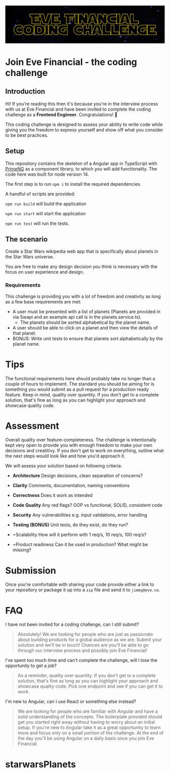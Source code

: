 ![eve coding challenge banner](docs/banner.png)
# Join Eve Financial - the coding challenge

## Introduction

Hi! If you're reading this then it's because you're in the interview process with us at Eve Financial and have been invited to complete the coding challenge as a **Frontend Engineer**. Congratulations! 🎉

This coding challenge is designed to assess your ability to write code while giving you the freedom to express yourself and show off what you consider to be best practices.

## Setup

This repository contains the skeleton of a Angular app in TypeScript with [PrimeNG](https://www.primefaces.org/primeng/button) as a component library, to which you will add functionality. The code here was built for node version 14.

The first step is to run `npm i` to install the required dependencies.

A handful of scripts are provided:

`npm run build` will build the application

`npm run start` will start the application 

`npm run test` will run the tests.

## The scenario
Create a Star Wars wikipedia web app that is specifically about planets in the Star Wars universe.

You are free to make any design decision you think is necessary with the focus on user experience and design.

### Requirements
This challenge is providing you with a lot of freedom and creativity as long as a few base requirements are met:
- A user must be presented with a list of planets (Planets are provided in via Swapi and an example api call is in the planets.service.ts).
    - The planets should be sorted alphabetical by the planet name.
- A user should be able to click on a planet and then view the details of that planet.
- BONUS: Write unit tests to ensure that planets sort alphabetically by the planet name.


# Tips

The functional requirements here should probably take no longer than a couple of hours to implement. The standard you should be aiming for is something you would submit as a pull request for a production ready feature. Keep in mind, quality over quantity. If you don't get to a complete solution, that's fine as long as you can highlight your approach and showcase quality code.

# Assessment
Overall quality over feature-completeness. The challenge is intentionally kept very open to provide you with enough freedom to make your own decisions and creatitivy. If you don't get to work on everything, outline what the next steps would look like and how you'd approach it. 

We will assess your solution based on following criteria:

- **Architecture**
Design decisions, clean separation of concerns?

- **Clarity**
Comments, documentation, naming conventions

- **Correctness**
Does it work as intended

- **Code Quality**
Any red flags? OOP vs functional, SOLID, consistent code

- **Security**
Any vulnerabilities e.g. input validations, error handling

- **Testing (BONUS)**
Unit tests, do they exist, do they run?

- ~Scalability
How will it perform with 1 req/s, 10 req/s, 100 req/s? 

- ~Product readiness
Can it be used in production? What might be missing?


# Submission
Once you're comfortable with sharing your code provide either a link to your repository or package it up into a `zip` file and send it to `jimmy@eve.co`.


# FAQ
I have not been invited for a coding challenge, can I still submit?
> Absolutely! We are looking for people who are just as passionate about building products for a global audience as we are. Submit your solution and we'll be in touch! Chances are you'll be able to go through our interview process and possibly join Eve Financial! 

I've spent too much time and can't complete the challenge, will I lose the opportunity to get a job?
> As a reminder, quality over quantity. If you don't get to a complete solution, that's fine as long as you can highlight your approach and showcase quality code. Pick one endpoint and see if you can get it to work.


I'm new to Angular, can I use React or something else instead?
> We are looking for people who are familiar with Angular and have a solid understanding of the concepts. The boilerplate provided should get you started right away without having to worry about an initial setup. If you're new to Angular take it as a great opportunity to learn more and focus only on a small portion of the challenge. At the end of the day you'll be using Angular on a daily basis once you join Eve Financial.



# starwarsPlanets
